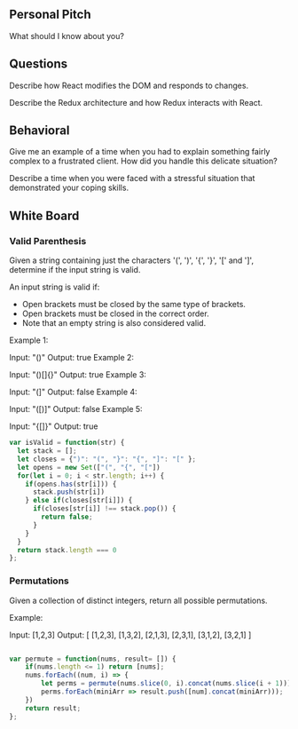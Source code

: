 ## Personal Pitch

What should I know about you?

## Questions

Describe how React modifies the DOM and responds to changes.

Describe the Redux architecture and how Redux interacts with React.

## Behavioral

Give me an example of a time when you had to explain something fairly complex to a frustrated client. How did you handle this delicate situation?

Describe a time when you were faced with a stressful situation that demonstrated your coping skills.

## White Board

### Valid Parenthesis

Given a string containing just the characters '(', ')', '{', '}', '[' and ']', determine if the input string is valid.

An input string is valid if:

* Open brackets must be closed by the same type of brackets.
* Open brackets must be closed in the correct order.
* Note that an empty string is also considered valid.

Example 1:

Input: "()"
Output: true
Example 2:

Input: "()[]{}"
Output: true
Example 3:

Input: "(]"
Output: false
Example 4:

Input: "([)]"
Output: false
Example 5:

Input: "{[]}"
Output: true

```js
var isValid = function(str) {
  let stack = [];
  let closes = {")": "(", "}": "{", "]": "[" };
  let opens = new Set(["(", "{", "["])
  for(let i = 0; i < str.length; i++) {
    if(opens.has(str[i])) {
      stack.push(str[i])
    } else if(closes[str[i]]) {
      if(closes[str[i]] !== stack.pop()) {
        return false;
      }
    }
  }
  return stack.length === 0
};


```

### Permutations

Given a collection of distinct integers, return all possible permutations.

Example:

Input: [1,2,3]
Output:
[
  [1,2,3],
  [1,3,2],
  [2,1,3],
  [2,3,1],
  [3,1,2],
  [3,2,1]
]

```js

var permute = function(nums, result= []) {
    if(nums.length <= 1) return [nums];
    nums.forEach((num, i) => {
        let perms = permute(nums.slice(0, i).concat(nums.slice(i + 1)));
        perms.forEach(miniArr => result.push([num].concat(miniArr)));
    })
    return result;
};

```
